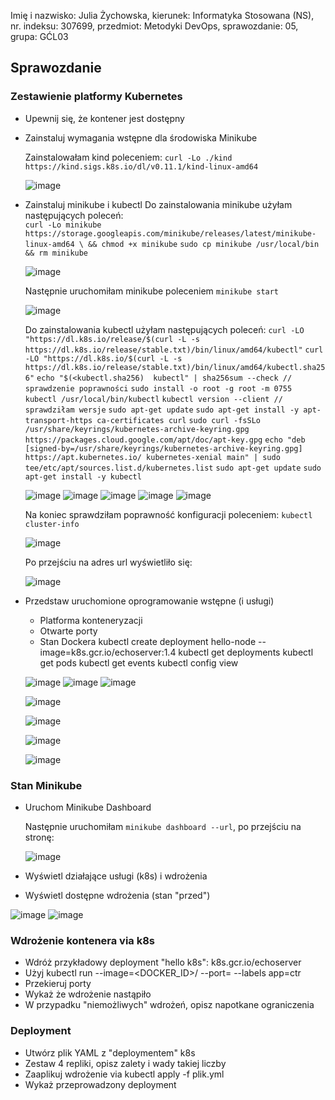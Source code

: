 Imię i nazwisko: Julia Żychowska, kierunek: Informatyka Stosowana (NS), nr. indeksu: 307699, przedmiot: Metodyki DevOps, sprawozdanie: 05, grupa: GĆL03


## Sprawozdanie


### Zestawienie platformy Kubernetes
  - Upewnij się, że kontener jest dostępny
  - Zainstaluj wymagania wstępne dla środowiska Minikube
  
      Zainstalowałam kind poleceniem:
      ```curl -Lo ./kind https://kind.sigs.k8s.io/dl/v0.11.1/kind-linux-amd64```
      
      ![image](https://user-images.githubusercontent.com/28841971/149644855-984d41b4-b12e-40ed-a28c-2ecf25a263f3.png)
      
  - Zainstaluj minikube i kubectl
      Do zainstalowania minikube użyłam następujących poleceń:    
      ```curl -Lo minikube https://storage.googleapis.com/minikube/releases/latest/minikube-linux-amd64 \ && chmod +x minikube```
      ```sudo cp minikube /usr/local/bin && rm minikube```
    
      ![image](https://user-images.githubusercontent.com/28841971/149644035-464e23ca-c7b2-45c6-a277-a336bf73eb31.png)
    
      Następnie uruchomiłam minikube poleceniem ```minikube start```
    
      ![image](https://user-images.githubusercontent.com/28841971/149644709-e1b55af8-e1ea-4ffa-a1be-f32cac5dccff.png)
    
      Do zainstalowania kubectl użyłam następujących poleceń:
      ```curl -LO "https://dl.k8s.io/release/$(curl -L -s https://dl.k8s.io/release/stable.txt)/bin/linux/amd64/kubectl"```
      ```curl -LO "https://dl.k8s.io/$(curl -L -s https://dl.k8s.io/release/stable.txt)/bin/linux/amd64/kubectl.sha256"```
      ```echo "$(<kubectl.sha256)  kubectl" | sha256sum --check // sprawdzenie poprawności```
      ```sudo install -o root -g root -m 0755 kubectl /usr/local/bin/kubectl```
      ```kubectl version --client // sprawdziłam wersje```
      ```sudo apt-get update```
      ```sudo apt-get install -y apt-transport-https ca-certificates curl```
      ```sudo curl -fsSLo /usr/share/keyrings/kubernetes-archive-keyring.gpg https://packages.cloud.google.com/apt/doc/apt-key.gpg```
      ```echo "deb [signed-by=/usr/share/keyrings/kubernetes-archive-keyring.gpg] https://apt.kubernetes.io/ kubernetes-xenial main" | sudo tee/etc/apt/sources.list.d/kubernetes.list```
      ```sudo apt-get update```
      ```sudo apt-get install -y kubectl```
      
      ![image](https://user-images.githubusercontent.com/28841971/149643799-cca721fe-6b74-413f-baba-1734b2f9f1b4.png)
      ![image](https://user-images.githubusercontent.com/28841971/149643805-89f3f114-2c57-46c4-a169-d6e9d2ecb9b7.png)
      ![image](https://user-images.githubusercontent.com/28841971/149643807-24010553-1973-4008-b539-5e3d96569e58.png)
      ![image](https://user-images.githubusercontent.com/28841971/149643812-78688ed5-bdc0-485b-b8f4-1df43c619fa4.png)
      ![image](https://user-images.githubusercontent.com/28841971/149643828-672abeb3-5a4d-49b4-8950-e55723427c39.png)
      
      Na koniec sprawdziłam poprawność konfiguracji poleceniem: ```kubectl cluster-info```
      
      ![image](https://user-images.githubusercontent.com/28841971/149644765-28260580-be39-4910-a57f-03de1f236ece.png)
      
      Po przejściu na adres url wyświetliło się:
      
      ![image](https://user-images.githubusercontent.com/28841971/149644869-c3029fd6-bf2a-406d-99b2-d45da2ab2e2e.png)
    
  - Przedstaw uruchomione oprogramowanie wstępne (i usługi)
      - Platforma konteneryzacji
      - Otwarte porty
      - Stan Dockera
      kubectl create deployment hello-node --image=k8s.gcr.io/echoserver:1.4
      kubectl get deployments
      kubectl get pods
      kubectl get events
      kubectl config view
      
      ![image](https://user-images.githubusercontent.com/28841971/149645240-ec30c979-712e-4c95-91bb-6f0c742d1090.png)
      ![image](https://user-images.githubusercontent.com/28841971/149645248-d28c9849-4611-4a5d-8784-b908457eb8a1.png)
      ![image](https://user-images.githubusercontent.com/28841971/149645264-2780267e-f0dc-46b5-8a64-3f6c212c4c3e.png)

      ![image](https://user-images.githubusercontent.com/28841971/149645304-16505764-b9a0-44c8-87b0-eaf1e72a7cc6.png)

      ![image](https://user-images.githubusercontent.com/28841971/149645306-e2ad94c2-1f51-45a4-84ad-304a32fe0715.png)
      
      ![image](https://user-images.githubusercontent.com/28841971/149645350-c42b9d19-8923-4929-898b-5be8d126ff83.png)
      
      ![image](https://user-images.githubusercontent.com/28841971/149645364-260a9a73-d5a0-4edb-a4a8-ec73f3e815ea.png)



### Stan Minikube
  - Uruchom Minikube Dashboard
    
      Następnie uruchomiłam ```minikube dashboard --url```, po przejściu na stronę:
      
      ![image](https://user-images.githubusercontent.com/28841971/149644992-188e5cb2-7f81-489e-970c-364d7178042f.png)
    
  - Wyświetl działające usługi (k8s) i wdrożenia
  - Wyświetl dostępne wdrożenia (stan "przed")
  
  
  ![image](https://user-images.githubusercontent.com/28841971/149645383-ebdccbf0-804c-4059-89c0-316071e2e82c.png)
  ![image](https://user-images.githubusercontent.com/28841971/149645388-7a66f10c-f903-4653-b3bc-9fefbb07934b.png)


### Wdrożenie kontenera via k8s
  - Wdróż przykładowy deployment "hello k8s": k8s.gcr.io/echoserver
  - Użyj kubectl run <ctr> --image=<DOCKER_ID>/<IMG> --port=<port> --labels app=ctr
  - Przekieruj porty
  - Wykaż że wdrożenie nastąpiło
  - W przypadku "niemożliwych" wdrożeń, opisz napotkane ograniczenia

### Deployment
  - Utwórz plik YAML z "deploymentem" k8s
  - Zestaw 4 repliki, opisz zalety i wady takiej liczby
  - Zaaplikuj wdrożenie via kubectl apply -f plik.yml
  - Wykaż przeprowadzony deployment
